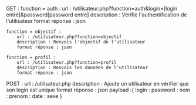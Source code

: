 GET : 
    function = auth :
        url : /utilisateur.php?function=auth&login=[login entré]&password[password entré]
        description : Vérifie l'authentification de l'utilisateur
        format réponse : json

    function = objectif :
        url : /utilisateur.php?function=objectif
        description : Renvois l'objectif de l'utilisateur
        format réponse : json

    function = profil :
        url : /utilisateur.php?function=profil
        description : Renvois les données de l'utilisateur
        format réponse : json

POST :
    url : /utilisateur.php
    description : Ajoute un utilisateur en vérifier que son login est unique
    format réponse : json
    payload :{
        login :
        password :
        nom :
        prenom :
        date :
        sexe
    }